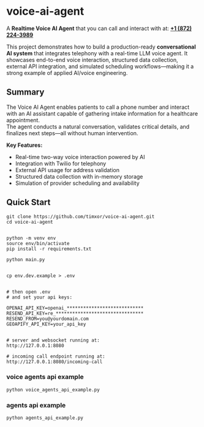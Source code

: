 # voice-ai-agent

A **Realtime Voice AI Agent** that you can call and interact with at:
<a href="tel:+18722243989"><strong>+1 (872) 224-3989</strong></a>

This project demonstrates how to build a production-ready **conversational AI system** that integrates telephony with a real-time LLM voice agent. It showcases end-to-end voice interaction, structured data collection, external API integration, and simulated scheduling workflows—making it a strong example of applied AI/voice engineering.

## Summary

The Voice AI Agent enables patients to call a phone number and interact with an AI assistant capable of gathering intake information for a healthcare appointment.  
The agent conducts a natural conversation, validates critical details, and finalizes next steps—all without human intervention.  

**Key Features:**  
- Real-time two-way voice interaction powered by AI  
- Integration with Twilio for telephony  
- External API usage for address validation  
- Structured data collection with in-memory storage  
- Simulation of provider scheduling and availability  


## Quick Start

```
git clone https://github.com/timxor/voice-ai-agent.git
cd voice-ai-agent


python -m venv env
source env/bin/activate
pip install -r requirements.txt

python main.py


cp env.dev.example > .env


# then open .env
# and set your api keys:

OPENAI_API_KEY=openai_****************************
RESEND_API_KEY=re_********************************
RESEND_FROM=you@yourdomain.com
GEOAPIFY_API_KEY=your_api_key


# server and websocket running at:
http://127.0.0.1:8080

# incoming call endpoint running at:
http://127.0.0.1:8080/incoming-call

```


### voice agents api example

```
python voice_agents_api_example.py
```

### agents api example

```
python agents_api_example.py
```
